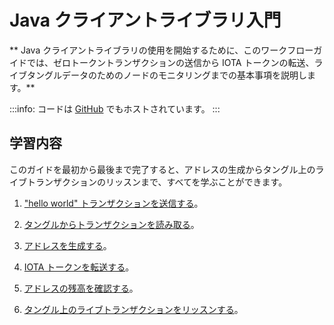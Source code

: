 # Java クライアントライブラリ入門
<!-- # Get started with the Java client library -->

** Java クライアントライブラリの使用を開始するために、このワークフローガイドでは、ゼロトークントランザクションの送信から IOTA トークンの転送、ライブタングルデータのためのノードのモニタリングまでの基本事項を説明します。**
<!-- **To help you get started with the Java client library, this workflow guide walks you through the essentials from sending a zero-value transaction to transferring IOTA tokens and monitoring a node for live Tangle data.** -->

:::info:
コードは [GitHub](https://github.com/JakeSCahill/java-iota-workshop) でもホストされています。
:::
<!-- :::info: -->
<!-- The code is also hosted on [GitHub](https://github.com/JakeSCahill/java-iota-workshop). -->
<!-- ::: -->

## 学習内容
<!-- ## What you will learn -->

このガイドを最初から最後まで完了すると、アドレスの生成からタングル上のライブトランザクションのリッスンまで、すべてを学ぶことができます。
<!-- If you complete this guide from beginning to end, you'll learn everything from generating addresses to listening for live transaction on the Tangle. -->

1. ["hello world" トランザクションを送信する](../java/send-your-first-bundle.md)。
<!-- 1. [Send a "hello world" transaction](../java/send-your-first-bundle.md) -->

2. [タングルからトランザクションを読み取る](../java/read-transactions.md)。
<!-- 2. [Read transactions from the Tangle](../java/read-transactions.md) -->

3. [アドレスを生成する](../java/generate-an-address.md)。
<!-- 3. [Generate an address](../java/generate-an-address.md) -->

4. [IOTA トークンを転送する](../java/transfer-iota-tokens.md)。
<!-- 4. [Transfer IOTA tokens](../java/transfer-iota-tokens.md) -->

5. [アドレスの残高を確認する](../java/check-balance.md)。
<!-- 5. [Check the balance of an address](../java/check-balance.md) -->

6. [タングル上のライブトランザクションをリッスンする](../java/listen-for-transactions.md)。
<!-- 6. [Listen for live transactions on the Tangle](../java/listen-for-transactions.md) -->
